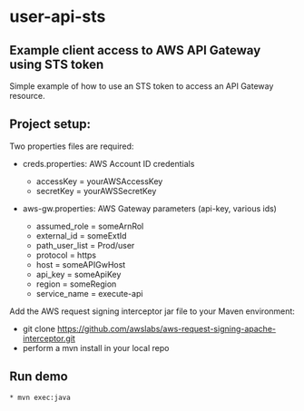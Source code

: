 # user-api-sts
## Example client access to AWS API Gateway using STS token

Simple example of how to use an STS token to access an API Gateway resource.

## Project setup:

Two properties files are required:

* creds.properties: AWS Account ID credentials
    * accessKey = yourAWSAccessKey
    * secretKey = yourAWSSecretKey
  
* aws-gw.properties: AWS Gateway parameters (api-key, various ids)
    * assumed_role = someArnRol
    * external_id = someExtId
    * path_user_list = Prod/user
    * protocol = https
    * host = someAPIGwHost
    * api_key = someApiKey
    * region = someRegion
    * service_name = execute-api

Add the AWS request signing interceptor jar file to your Maven environment:
* git clone  https://github.com/awslabs/aws-request-signing-apache-interceptor.git
* perform a mvn install in your local repo
## Run demo
    * mvn exec:java

